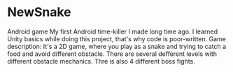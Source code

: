 # NewSnake
Android game
My first Android time-killer I made long time ago. I learned Unity basics while doing this project, that's why code is poor-written.
Game description: It's a 2D game, where you play as a snake and trying to catch a food and avoid different obstacle. There are several defferent levels with different obstacle mechanics. Thre is also 4 different boss fights. 
